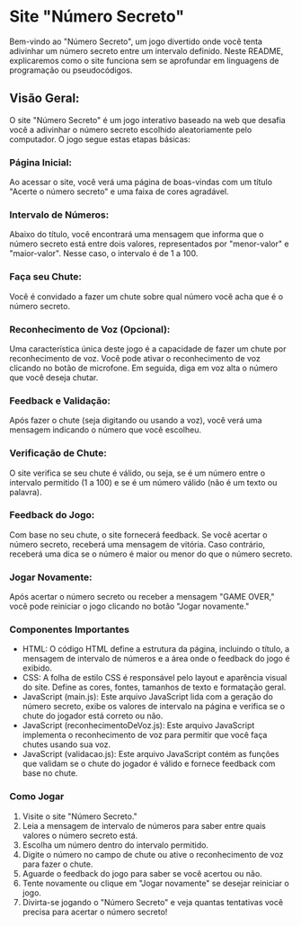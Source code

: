 # Site "Número Secreto"
Bem-vindo ao "Número Secreto", um jogo divertido onde você tenta adivinhar um número secreto entre um intervalo definido. Neste README, explicaremos como o site funciona sem se aprofundar em linguagens de programação ou pseudocódigos.

## Visão Geral:
O site "Número Secreto" é um jogo interativo baseado na web que desafia você a adivinhar o número secreto escolhido aleatoriamente pelo computador. O jogo segue estas etapas básicas:

### Página Inicial: 
Ao acessar o site, você verá uma página de boas-vindas com um título "Acerte o número secreto" e uma faixa de cores agradável.

### Intervalo de Números: 
Abaixo do título, você encontrará uma mensagem que informa que o número secreto está entre dois valores, representados por "menor-valor" e "maior-valor". Nesse caso, o intervalo é de 1 a 100.

### Faça seu Chute: 
Você é convidado a fazer um chute sobre qual número você acha que é o número secreto.

### Reconhecimento de Voz (Opcional): 
Uma característica única deste jogo é a capacidade de fazer um chute por reconhecimento de voz. Você pode ativar o reconhecimento de voz clicando no botão de microfone. Em seguida, diga em voz alta o número que você deseja chutar.

### Feedback e Validação: 
Após fazer o chute (seja digitando ou usando a voz), você verá uma mensagem indicando o número que você escolheu.

### Verificação de Chute: 
O site verifica se seu chute é válido, ou seja, se é um número entre o intervalo permitido (1 a 100) e se é um número válido (não é um texto ou palavra).

### Feedback do Jogo: 
Com base no seu chute, o site fornecerá feedback. Se você acertar o número secreto, receberá uma mensagem de vitória. Caso contrário, receberá uma dica se o número é maior ou menor do que o número secreto.

### Jogar Novamente: 
Após acertar o número secreto ou receber a mensagem "GAME OVER," você pode reiniciar o jogo clicando no botão "Jogar novamente."

### Componentes Importantes
* HTML: O código HTML define a estrutura da página, incluindo o título, a mensagem de intervalo de números e a área onde o feedback do jogo é exibido.
* CSS: A folha de estilo CSS é responsável pelo layout e aparência visual do site. Define as cores, fontes, tamanhos de texto e formatação geral.
* JavaScript (main.js): Este arquivo JavaScript lida com a geração do número secreto, exibe os valores de intervalo na página e verifica se o chute do jogador está correto ou não.
* JavaScript (reconhecimentoDeVoz.js): Este arquivo JavaScript implementa o reconhecimento de voz para permitir que você faça chutes usando sua voz.
* JavaScript (validacao.js): Este arquivo JavaScript contém as funções que validam se o chute do jogador é válido e fornece feedback com base no chute.

### Como Jogar
1) Visite o site "Número Secreto."
2) Leia a mensagem de intervalo de números para saber entre quais valores o número secreto está.
3) Escolha um número dentro do intervalo permitido.
4) Digite o número no campo de chute ou ative o reconhecimento de voz para fazer o chute.
5) Aguarde o feedback do jogo para saber se você acertou ou não.
6) Tente novamente ou clique em "Jogar novamente" se desejar reiniciar o jogo.
7) Divirta-se jogando o "Número Secreto" e veja quantas tentativas você precisa para acertar o número secreto!
